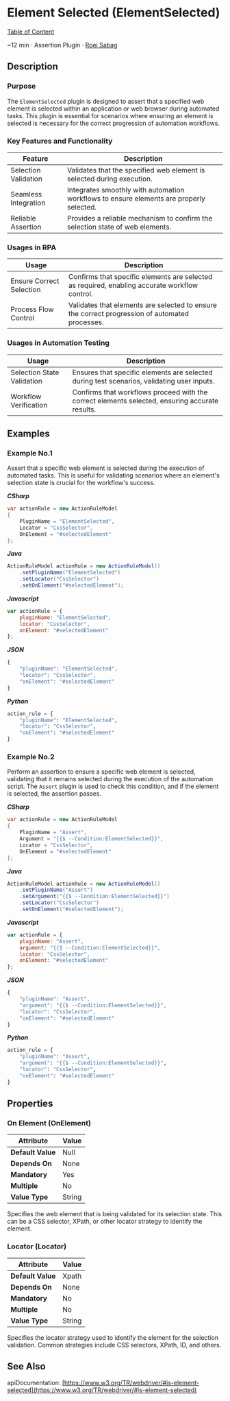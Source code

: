 # Element Selected (ElementSelected)

[Table of Content](../Home.md)  

~12 min · Assertion Plugin · [Roei Sabag](https://www.linkedin.com/in/roei-sabag-247aa18/)

## Description

### Purpose

The `ElementSelected` plugin is designed to assert that a specified web element is selected within an application or web browser during automated tasks. 
This plugin is essential for scenarios where ensuring an element is selected is necessary for the correct progression of automation workflows.

### Key Features and Functionality

| Feature              | Description                                                                             |
|----------------------|-----------------------------------------------------------------------------------------|
| Selection Validation | Validates that the specified web element is selected during execution.                  |
| Seamless Integration | Integrates smoothly with automation workflows to ensure elements are properly selected. |
| Reliable Assertion   | Provides a reliable mechanism to confirm the selection state of web elements.           |

### Usages in RPA

| Usage                    | Description                                                                                    |
|--------------------------|------------------------------------------------------------------------------------------------|
| Ensure Correct Selection | Confirms that specific elements are selected as required, enabling accurate workflow control.  |
| Process Flow Control     | Validates that elements are selected to ensure the correct progression of automated processes. |

### Usages in Automation Testing

| Usage                      | Description                                                                                    |
|----------------------------|------------------------------------------------------------------------------------------------|
| Selection State Validation | Ensures that specific elements are selected during test scenarios, validating user inputs.     |
| Workflow Verification      | Confirms that workflows proceed with the correct elements selected, ensuring accurate results. |

## Examples

### Example No.1

Assert that a specific web element is selected during the execution of automated tasks. 
This is useful for validating scenarios where an element's selection state is crucial for the workflow's success.

_**CSharp**_

```csharp
var actionRule = new ActionRuleModel
{
    PluginName = "ElementSelected",
    Locator = "CssSelector",
    OnElement = "#selectedElement"
};
```

_**Java**_

```java
ActionRuleModel actionRule = new ActionRuleModel()
    .setPluginName("ElementSelected")
    .setLocator("CssSelector")
    .setOnElement("#selectedElement");
```

_**Javascript**_

```js
var actionRule = {
    pluginName: "ElementSelected",
    locator: "CssSelector",
    onElement: "#selectedElement"
};
```

_**JSON**_

```js
{
    "pluginName": "ElementSelected",
    "locator": "CssSelector",
    "onElement": "#selectedElement"
}
```

_**Python**_

```python
action_rule = {
    "pluginName": "ElementSelected",
    "locator": "CssSelector",
    "onElement": "#selectedElement"
}
```
### Example No.2

Perform an assertion to ensure a specific web element is selected, validating that it remains selected during the execution of the automation script. 
The `Assert` plugin is used to check this condition, and if the element is selected, the assertion passes.

_**CSharp**_

```csharp
var actionRule = new ActionRuleModel
{
    PluginName = "Assert",
    Argument = "{{$ --Condition:ElementSelected}}",
    Locator = "CssSelector",
    OnElement = "#selectedElement"
};
```

_**Java**_

```java
ActionRuleModel actionRule = new ActionRuleModel()
    .setPluginName("Assert")
    .setArgument("{{$ --Condition:ElementSelected}}")
    .setLocator("CssSelector")
    .setOnElement("#selectedElement");
```

_**Javascript**_

```js
var actionRule = {
    pluginName: "Assert",
    argument: "{{$ --Condition:ElementSelected}}",
    locator: "CssSelector",
    onElement: "#selectedElement"
};
```

_**JSON**_

```js
{
    "pluginName": "Assert",
    "argument": "{{$ --Condition:ElementSelected}}",
    "locator": "CssSelector",
    "onElement": "#selectedElement"
}
```

_**Python**_

```python
action_rule = {
    "pluginName": "Assert",
    "argument": "{{$ --Condition:ElementSelected}}",
    "locator": "CssSelector",
    "onElement": "#selectedElement"
}
```

## Properties

### On Element (OnElement)

| Attribute         | Value             |
|-------------------|-------------------|
| **Default Value** | Null              |
| **Depends On**    | None              |
| **Mandatory**     | Yes               |
| **Multiple**      | No                |
| **Value Type**    | String|Expression |

Specifies the web element that is being validated for its selection state. 
This can be a CSS selector, XPath, or other locator strategy to identify the element.

### Locator (Locator)

| Attribute         | Value             |
|-------------------|-------------------|
| **Default Value** | Xpath             |
| **Depends On**    | None              |
| **Mandatory**     | No                |
| **Multiple**      | No                |
| **Value Type**    | String            |

Specifies the locator strategy used to identify the element for the selection validation. 
Common strategies include CSS selectors, XPath, ID, and others.

## See Also

apiDocumentation: [https://www.w3.org/TR/webdriver/#is-element-selected](https://www.w3.org/TR/webdriver/#is-element-selected)
